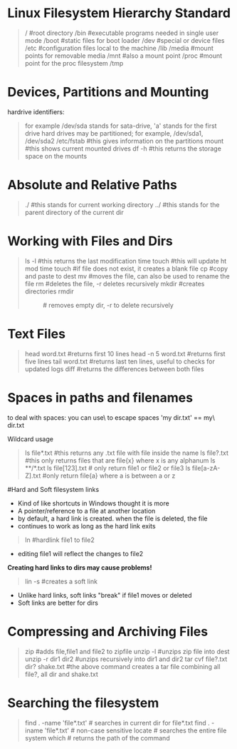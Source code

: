 # Linux Filesystem Hierarchy Standard
> / #root directory
> /bin #executable programs needed in single user mode
> /boot #static files for boot loader
> /dev #special or device files
> /etc #configuration files local to the machine
> /lib 
> /media #mount points for removable media
> /mnt #also a mount point
> /proc #mount point for the proc filesystem
> /tmp 
>

# Devices, Partitions and Mounting
hardrive identifiers:
> for example /dev/sda stands for sata-drive, 'a' stands for the first drive
> hard drives may be partitioned; for example, /dev/sda1, /dev/sda2
> /etc/fstab #this gives information on the partitions
> mount #this shows current mounted drives
> df -h #this returns the storage space on the mounts
> 

# Absolute and Relative Paths
> ./ #this stands for current working directory
> ../ #this stands for the parent directory of the current dir


# Working with Files and Dirs
> ls -l <file> #this returns the last modification time
> touch <file> #this will update ht mod time
> touch <file> #if file does not exist, it creates a blank file
> cp <file> <destination> #copy and paste to dest
> mv <file> <dest> #moves the file, can also be used to rename the file
> rm <file> #deletes the file, -r deletes recursively
> mkdir <name> #creates directories
> rmdir <dir> # removes empty dir, -r to delete recursively
> 

# Text Files
>head word.txt #returns first 10 lines
>head -n 5 word.txt #returns first five lines
>tail word.txt #returns last ten lines, useful to checks for updated logs
>diff <txt1> <txt2> #returns the differences between both files
>

# Spaces in paths and filenames
to deal with spaces:
you can use\ to escape spaces
'my dir.txt' == my\ dir.txt

Wildcard usage
> ls file*.txt #this returns any .txt file with file inside the name
> ls file?.txt #this only returns files that are file{x} where x is any alphanum
> ls **/*.txt 
> ls file[123].txt # only return file1 or file2 or file3
> ls file[a-zA-Z].txt #only return file{a} where a is between a or z
> 


#Hard and Soft filesystem links
- Kind of like shortcuts in Windows thought it is more
- A pointer/reference to a file at another location
- by default, a hard link is created. when the file is deleted, the file 
- continues to work as long as the hard link exits
>ln <file1> <file2> #hardlink file1 to file2
- editing file1 will reflect the changes to file2

**Creating hard links to dirs may cause problems!**

>lin -s <file1> <file2> #creates a soft link
- Unlike hard links, soft links "break" if file1 moves or deleted
- Soft links are better for dirs


# Compressing and Archiving Files
> zip <zipfile> <file> <file1> <file2> #adds file,file1 and file2 to zipfile
> unzip <zipfile> -l <dest> #unzips zip file into dest
> unzip -r <zipfile> dir1 dir2 #unzips recursively into dir1 and dir2
> tar cvf <tarfile> file?.txt dir? shake.txt 
#the above command creates a tar file combining all file?, all dir and shake.txt


# Searching the filesystem
> find . -name 'file*.txt' # searches in current dir for file*.txt
> find . -iname 'file*.txt' # non-case sensitive
> locate <file> # searches the entire file system
> which <cmd> # returns the path of the command